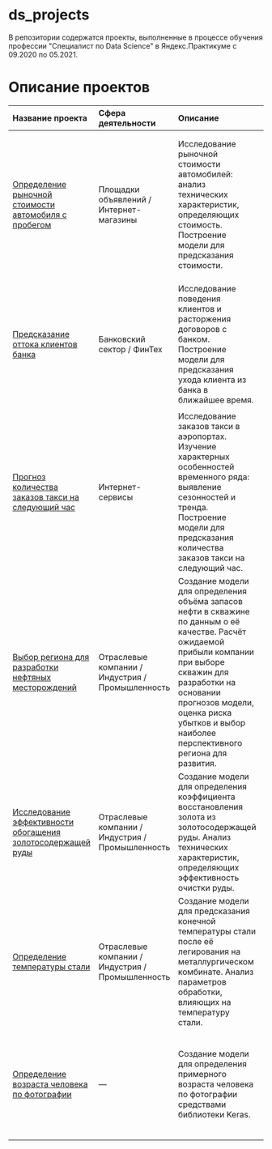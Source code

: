 # ds_projects

В репозитории содержатся проекты, выполненные в процессе обучения профессии "Специалист по Data Science" в Яндекс.Практикуме с 09.2020 по 05.2021.

# Описание проектов

| Название проекта | Сфера деятельности | Описание | Инструменты и навыки | 
| :---------------------- | :---------------------- | :---------------------- | :---------------------- |
| [Определение рыночной стоимости автомобиля с пробегом](autos_price__project) | Площадки объявлений / Интернет-магазины | Исследование рыночной стоимости автомобилей: анализ технических характеристик, определяющих стоимость. Построение модели для предсказания стоимости. | Python: `numpy, pandas, scipy, sklearn, catboost, xgboost, lightgbm, matplotlib, seaborn`. Предобработка сильно загрязнённых данных, EDA, статистический анализ, feature engineering, обучение с учителем (Random Forest, GB, SGDLinearRegression), анализ остатков |
| [Предсказание оттока клиентов банка](bank_exit__project) | Банковский сектор / ФинТех | Исследование поведения клиентов и расторжения договоров с банком. Построение модели для предсказания ухода клиента из банка в ближайшее время. | Python: `numpy, pandas, scipy, sklearn, lightgbm, matplotlib, seaborn`. Предобработка, EDA, статистический анализ, feature engineering, обучение с учителем, бинарная классификация с дисбалансом классов (Logistic Regression, Random Forest, GB) |
| [Прогноз количества заказов такси на следующий час](taxi_orders__project) | Интернет-сервисы | Исследование заказов такси в аэропортах. Изучение характерных особенностей временного ряда: выявление сезонностей и тренда. Построение модели для предсказания количества заказов такси на следующий час. | Python: `numpy, pandas, scipy, sklearn, statsmodels, lightgbm, matplotlib, seaborn`. Предобработка, EDA, статистический анализ, автокорреляционный анализ, feature engineering, обучение с учителем, анализ остатков, временные ряды (LinearRegression, GB, SARIMA)  |
| [Выбор региона для разработки нефтяных месторождений](oil_reserves__project) | Отраслевые компании / Индустрия / Промышленность | Создание модели для определения объёма запасов нефти в скважине по данным о её качестве. Расчёт ожидаемой прибыли компании при выборе скважин для разработки на основании прогнозов модели, оценка риска убытков и выбор наиболее перспективного региона для развития. | Python: `numpy, pandas, scipy, sklearn, catboost, lightgbm, matplotlib, seaborn`. Предобработка, EDA, feature engineering, bootstrap, обучение с учителем (Linear Regression), кластеризация (DBSCAN + KNN, GaussianMixture) |
| [Исследование эффективности обогащения золотосодержащей руды](gold_recovery__project) | Отраслевые компании / Индустрия / Промышленность | Создание модели для определения коэффициента восстановления золота из золотосодержащей руды. Анализ технических характеристик, определяющих эффективность очистки руды. | Python: `numpy, pandas, scipy, sklearn, lightgbm, matplotlib, seaborn`. Предобработка, EDA, обучение с учителем (LinearRegression, RandomForest, GB) |
| [Определение температуры стали](metallurgy__project) | Отраслевые компании / Индустрия / Промышленность | Создание модели для предсказания конечной температуры стали после её легирования на металлургическом комбинате. Анализ параметров обработки, влияющих на температуру стали. | Python: `numpy, pandas, scipy, sklearn, lightgbm, matplotlib, seaborn`. Предобработка, EDA, обучение с учителем (LinearRegression, GB) |
| [Определение возраста человека по фотографии](photos_age__project) | — | Создание модели для определения примерного возраста человека по фотографии средствами библиотеки Keras. | Python: `numpy, pandas, sklearn, scipy, PIL, keras, matplotlib, seaborn`. EDA, обучение с учителем, нейронные сети, computer vision, transfer learning, анализ остатков,  статистический анализ |

